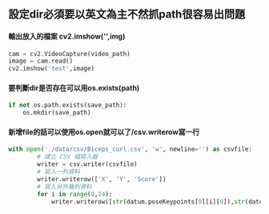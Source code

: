 ## 設定dir必須要以英文為主不然抓path很容易出問題
#### 輸出放入的檔案 cv2.imshow('',img)
```py
cam = cv2.VideoCapture(video_path)
image = cam.read()
cv2.imshow('test',image)
```
#### 要判斷dir是否存在可以用os.exists(path)
```py
if not os.path.exists(save_path):
    os.mkdir(save_path)
```
#### 新增file的話可以使用os.open就可以了/csv.writerow寫一行
```py
with open('./data/csv/Biceps_curl.csv', 'w', newline='') as csvfile:
        # 建立 CSV 檔寫入器
        writer = csv.writer(csvfile)
        # 寫入一列資料
        writer.writerow(['X', 'Y', 'Score'])
        # 寫入另外幾列資料
        for i in range(0,24):
            writer.writerow([str(datum.poseKeypoints[0][i][0]),str(datum.poseKeypoints[0][i][1]),str(datum.poseKeypoints[0][i][2])])
```
